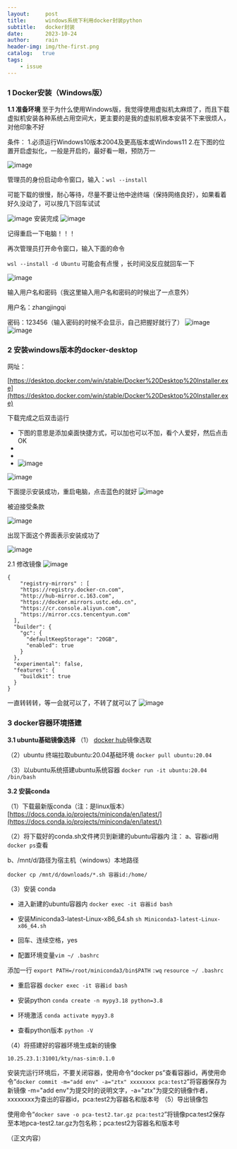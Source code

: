 ```yaml
---
layout:     post
title:      windows系统下利用docker封装python
subtitle:   docker封装
date:       2023-10-24
author:     rain
header-img: img/the-first.png
catalog:   true
tags:
    - issue
---
```

### 1 Docker安装（Windows版）
 **1.1 准备环境**
至于为什么使用Windows版，我觉得使用虚拟机太麻烦了，而且下载虚拟机安装各种系统占用空间大，更主要的是我的虚拟机根本安装不下来很烦人，对他印象不好

条件：
1.必须运行Windows10版本2004及更高版本或Windows11
2.在下图的位置开启虚拟化，一般是开启的，最好看一眼，预防万一

![image](https://raw.githubusercontent.com/rain966/rain966.github.io/master/img-post/274463075-7eaca5eb-503f-4ac4-b3d2-373d0f9f64cb.png)


管理员的身份启动命令窗口，输入：`wsl --install`

可能下载的很慢，耐心等待，尽量不要让他中途终端（保持网络良好），如果看着好久没动了，可以按几下回车试试


![image](https://raw.githubusercontent.com/rain966/rain966.github.io/master/img-post/docker%E5%B0%81%E8%A3%85/2.png)
安装完成
![image]([https://github.com/Tylen11/blog/assets/74086157/d2b04a7a-afe5-4ca0-a992-b7d35aabb17c](https://raw.githubusercontent.com/rain966/rain966.github.io/master/img-post/docker%E5%B0%81%E8%A3%85/3.png))



记得重启一下电脑！！！

再次管理员打开命令窗口，输入下面的命令

`wsl --install -d Ubuntu`
可能会有点慢 ，长时间没反应就回车一下

![image](https://raw.githubusercontent.com/rain966/rain966.github.io/master/img-post/docker%E5%B0%81%E8%A3%85/4.png)


输入用户名和密码（我这里输入用户名和密码的时候出了一点意外）

用户名：zhangjingqi

密码：123456（输入密码的时候不会显示，自己把握好就行了）
![image](https://raw.githubusercontent.com/rain966/rain966.github.io/master/img-post/docker%E5%B0%81%E8%A3%85/5.png)
![image](https://raw.githubusercontent.com/rain966/rain966.github.io/master/img-post/docker%E5%B0%81%E8%A3%85/6.png)

###  2 安装windows版本的docker-desktop
网址：

[https://desktop.docker.com/win/stable/Docker%20Desktop%20Installer.exe](https://desktop.docker.com/win/stable/Docker%20Desktop%20Installer.exe)

下载完成之后双击运行

- 下图的意思是添加桌面快捷方式，可以加也可以不加，看个人爱好，然后点击OK
- 
- 
- ![image](https://raw.githubusercontent.com/rain966/rain966.github.io/master/img-post/docker%E5%B0%81%E8%A3%85/7.png)

![image](https://raw.githubusercontent.com/rain966/rain966.github.io/master/img-post/docker%E5%B0%81%E8%A3%85/8.png)

 

下面提示安装成功，重启电脑，点击蓝色的就好
![image](https://raw.githubusercontent.com/rain966/rain966.github.io/master/img-post/docker%E5%B0%81%E8%A3%85/9.png)


被迫接受条款

![image](https://raw.githubusercontent.com/rain966/rain966.github.io/master/img-post/docker%E5%B0%81%E8%A3%85/10.png)


 

出现下面这个界面表示安装成功了


![image](https://raw.githubusercontent.com/rain966/rain966.github.io/master/img-post/docker%E5%B0%81%E8%A3%85/11.png)

 

2.1 修改镜像
![image](https://raw.githubusercontent.com/rain966/rain966.github.io/master/img-post/docker%E5%B0%81%E8%A3%85/12.png)

```
{
    "registry-mirrors" : [
    "https://registry.docker-cn.com",
    "http://hub-mirror.c.163.com",
    "https://docker.mirrors.ustc.edu.cn",
    "https://cr.console.aliyun.com",
    "https://mirror.ccs.tencentyun.com"
  ],
  "builder": {
    "gc": {
      "defaultKeepStorage": "20GB",
      "enabled": true
    }
  },
  "experimental": false,
  "features": {
    "buildkit": true
  }
}
```

一直转转转，等一会就可以了，不转了就可以了
![image](https://raw.githubusercontent.com/rain966/rain966.github.io/master/img-post/docker%E5%B0%81%E8%A3%85/13.png)

### 3 docker容器环境搭建
**3.1 ubuntu基础镜像选择**
（1） [docker hub](https://hub.docker.com/_/ubuntu)镜像选取

（2）ubuntu 终端拉取ubuntu:20.04基础环境
`docker pull ubuntu:20.04`

（3）以ubuntu系统搭建ubuntu系统容器
`docker run -it ubuntu:20.04 /bin/bash`

**3.2 安装conda**

（1）下载最新版conda（注：是linux版本）
[https://docs.conda.io/projects/miniconda/en/latest/](https://docs.conda.io/projects/miniconda/en/latest/)

（2）将下载好的conda.sh文件拷贝到新建的ubuntu容器内
注：
a、容器id用`docker ps`查看

b、/mnt/d/路径为宿主机（windows）本地路径

`docker cp /mnt/d/downloads/*.sh 容器id:/home/`

（3）安装 conda

- 进入新建的ubuntu容器内
`docker exec -it 容器id bash`

- 安装Miniconda3-latest-Linux-x86_64.sh
`sh Miniconda3-latest-Linux-x86_64.sh`

- 回车、连续空格，yes
  
- 配置环境变量`vim ~/ .bashrc`

添加一行 
`export PATH=/root/miniconda3/bin$PATH`
`:wq`
`resource ~/ .bashrc`

- 重启容器
`docker exec -it 容器id bash`

- 安装python
`conda create -n mypy3.18 python=3.8`

- 环境激活
`conda activate mypy3.8`

- 查看python版本
`python -V`

（4）将搭建好的容器环境生成新的镜像

`10.25.23.1:31001/kty/nas-sim:0.1.0`

安装完运行环境后，不要关闭容器，使用命令“docker ps”查看容器id，再使用命令“`docker commit -m="add env" -a="ztx" xxxxxxxx pca:test2`”将容器保存为新镜像
-m="add env"为提交时的说明文字，-a="ztx"为提交的镜像作者，xxxxxxxx为查出的容器id，pca:test2为容器名和版本号
（5）导出镜像包

使用命令“`docker save -o pca-test2.tar.gz pca:test2`”将镜像pca:test2保存至本地pca-test2.tar.gz为包名称；pca:test2为容器名和版本号

（正文内容）
